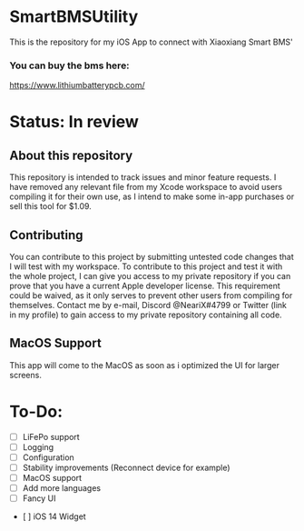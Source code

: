 # SmartBMSUtility
This is the repository for my iOS App to connect with Xiaoxiang Smart BMS' 
### You can buy the bms here:
https://www.lithiumbatterypcb.com/



# Status: In review

## About this repository
This repository is intended to track issues and minor feature requests. I have removed any relevant file from my Xcode workspace to avoid users compiling it for their own use, as I intend to make some in-app purchases or sell this tool for $1.09.

## Contributing
You can contribute to this project by submitting untested code changes that I will test with my workspace.
To contribute to this project and test it with the whole project, I can give you access to my private repository if you can prove that you have a current Apple developer license. This requirement could be waived, as it only serves to prevent other users from compiling for themselves.
Contact me by e-mail, Discord @NeariX#4799 or Twitter (link in my profile) to gain access to my private repository containing all code.

## MacOS Support
This app will come to the MacOS as soon as i optimized the UI for larger screens.


# To-Do:
- [ ] LiFePo support
- [ ] Logging
- [ ] Configuration
- [ ] Stability improvements (Reconnect device for example)
- [ ] MacOS support
- [ ] Add more languages
- [ ] Fancy UI
- [ ] iOS 14 Widget
